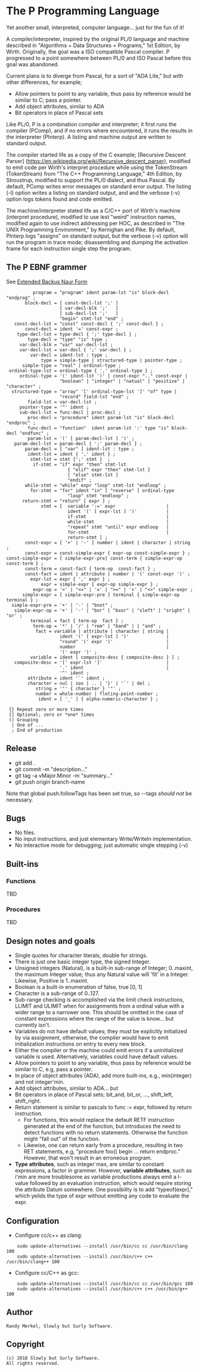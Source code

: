 # The P Programming Language

Yet another small, interpreted, computer language... just for the fun of it!

A compiler/interpreter, inspired by the original PL/0 language and machine
described in "Algorithms + Data Structures = Programs," 1st Edition, by Wirth.
Originally, the goal was a ISO compatible Pascal compiler. P progressed to a
point somewhere between PL/0 and ISO Pascal before this goal was abandoned.

Current plans is to diverge from Pascal, for a sort of "ADA Lite," but with
other differences, for example;
 * Allow pointers to point to any variable, thus pass by reference would be
   similar to C; pass a pointer.
 * Add object attributes, similar to ADA
 * Bit operators in place of Pascal sets

Like PL/0, P is a combination compiler and interpreter; it first runs the
compiler (PComp), and if no errors where encountered, it runs the results in
the interpreter (PInterp). A listing and machine output are written to
standard output.

The compiler started life as a copy of the C example;
[Recursive Descent Parser]
(https://en.wikipedia.org/wiki/Recursive_descent_parser), modified to emit code
per Wirth's interpret procedure while using the TokenStream (TokenStream) from
"The C++ Programming Language," 4th Edition, by Stroustrup, modified to support
the PL/0 dialect, and thus Pascal. By default, PComp writes error messages on
standard error output. The listing (-l) option writes a listing on standard
output, and and the verbose (-v) option logs tokens found and code emitted.

The machine/interpreter stated life as a C/C++ port of Wirth's machine
(interpret procedure), modified to use lest "weird" instruction names,
modified again to use indirect addressing per HOC, as described in "The UNIX
Programming Environment," by Kernighan and Pike. By default, PInterp logs
"assigns" on standard output, but the verbose (-v) option will run the program
in trace mode; disassembling and dumping the activation frame for each
instruction single step the program.

## The P EBNF grammer

See [Extended Backus Naur Form](https://en.wikipedia.org/wiki/Extended_Backus%E2%80%93Naur_form)

              program = "program" ident param-lst "is" block-decl "endprog" ;
           block-decl = [ const-decl-lst ';' ]
                        [ var-decl-blk ';'   ]
                        [ sub-decl-lst ';'   ]
                        "begin" stmt-lst "end" ;
       const-decl-lst = "const" const-decl { ';' const-decl } ;
           const-decl = ident '=' const-expr ;
        type-decl-lst = type-decl { ';' type-decl } ;
            type-decl = "type" "is" type ;
         var-decl-blk = "var" var-decl-lst ;
         var-decl-lst = var-decl { ';' var-decl } ;
             var-decl = ident-lst : type ;
                 type = simple-type | structured-type | pointer-type ;
          simple-type = "real" | ordinal-type ;
     ordinal-type-lst = ordinal-type { ',' ordinal-type } ;
         ordinal-type = '(' ident-lst ')' | const-expr ".." const-expr |
                        "boolean" | "integer" | "natual" | "positive" | "character" ;
      structured-type = "array" '[' ordinal-type-lst ']' "of" type |
                        "record" field-lst "end" ;
            field-lst = var-decl-lst ;
         pointer-type = '^' ident ;
         sub-decl-lst = func-decl | proc-decl ;
            proc-decl = "procedure" ident param-lst "is" block-decl "endproc" ;
            func-decl = "function"  ident param-lst ':' type "is" block-decl "endfunc" ;
            param-lst = '(' [ param-decl-lst ] ')' ;
       param-decl-lst = param-decl { ';' param-decl } ;
           param-decl = [ "var" ] ident-lst : type ;
            ident-lst = ident { ',' ident } ;
             stmt-lst = stmt {';' stmt }  ;
              if-stmt = "if" expr "then" stmt-lst
                           { "elif" expr "then" stmt-lst }
                           [ "else" stmt-lst ]
                           "endif" ;
           while-stmt = "while" expr "loop" stmt-lst "endloop" ;
             for-stmt = "for" ident "in" [ "reverse" ] ordinal-type
                           "loop" stmt "endloop" ;
          return-stmt = "return" [ expr ] ;
                 stmt = [  variable ':=' expr                   |
                           ident '(' [ expr-lst ] ')'           |
                           if-stmt                              |
                           while-stmt                           |
                           "repeat" stmt "until" expr endloop   |
                           for-stmt                             |
                           return-stmt ] ;
           const-expr = [ '+' | '-' ] number | ident | character | string ;
           const-expr = const-simple-expr { expr-op const-simple-expr } ;
    const-simple-expr = [ simple-expr-pre] const-term { simple-expr-op const-term } ;
           const-term = const-fact { term-op  const-fact } ;
           const-fact = ident | attribute | number | '(' const-expr ')' ;
             expr-lst = expr { ',' expr } ;
                 expr = simple-expr { expr-op simple-expr } ;
              expr-op = '<' | "<=" | '=' | ">=" | '>' | "<>" simple-expr ;
          simple-expr = [ simple-expr-pre ] terminal { simple-expr-op terminal } ;
      simple-expr-pre = '+' | '-' | "bnot" ;
       simple-expr-op = '+' | '-' | "bor" | "bxor" | "sleft" | "sright" | "or' ;
             terminal = fact { term-op  fact } ;
              term-op = '*' | '/' | "rem" | "band" | | "and" ;
               fact = variable | attribute | character | string |
                        ident '(' [ expr-lst ] ')'              |
                        "round" '(' expr ')'                    |
                        number                                  |
                        '(' expr ')' ;
             variable = ident [ composite-desc { composite-desc } ] ;
       composite-desc = '[' expr-lst ']'                        |
                        '.' ident                               |
                        '^' ident ;
            attribute = ident '`' ident ;
            character = nul | sox | .. | '}' | '`' | del ;
               string = '"' { character } '"' ;
               number = whole-number | floting-point-number ;
                ident = [ '_' ] { alpha-numeric-character } ;

     {} Repeat zero or more times
     [] Optional; zero or *one* times
     () Grouping
      | One of ...
      ; End of production

## Release
* git add .
* git commit -m "description..."
* git tag -a vMajor.Minor -m "summary..."
* git push origin branch-name

Note that global push.followTags has been set true, so --tags *should not* be
necessary.

## Bugs
* No files.
* No input instructions, and just elementary Write/Writeln implementation.
* No interactive mode for debugging; just automatic single stepping (-v)

## Built-ins
### Functions
TBD
### Procedures
TBD

## Design notes and goals
 * Single quotes for character literals, double for strings.
 * There is just one basic integer type, the signed Integer.
 * Unsigned integers (Natural), is a built-in sub-range of Integer; 0..maxint,
   the maximum Integer value; thus any Natural value will 'fit' in a Integer.
   Likewise, Positive is 1..maxint.
 * Boolean is a built-in enumeration of false, true [0, 1]
 * Character is a sub-range of 0..127.
 * Sub-range checking is accomplished via the limit check instructions, LLIMIT
   and ULIMIT when for assignments from a ordinal value with a wider range to a
   narrower one. This should be omitted in the case of constant expressions
   where the range of the value is know... but currently isn't.
 * Variables do not have default values; they must be explicitly initialized by
   via assignment, otherwise, the compiler would have to emit initialization
   instructions on entry to every new block.
 * Either the compiler or the machine could emit errors if a uninitialized
   variable is used. Alternatively, variables could have default values.
 * Allow pointers to point to any variable, thus pass by reference would be
   similar to C, e.g, pass a pointer.
 * In place of object attributes (ADA), add more built-ins, e.g., min(integer)
   and not integer'min.
 * Add object attributes, similar to ADA... but
 * Bit operators in place of Pascal sets; bit_and, bit_or, ..., shift_left,
   shift_right.
 * Return statement is similar to pascals to func := expr, followed by return
   instruction.
   * For functions, this would replace the default RETF instruction generated at
     the end of the function, but introduces the need to detect functions with
     no return statements. Otherwise the function might "fall out" of the
     function.
   * Likewise, one can return early from a procedure, resulting in two RET
     statements, e.g, "procedure foo() begin ... return endproc." However, that
     won't result in an erroneous program.
 * **Type attributes**, such as integer`max, are similar to constant expressions, 
   a factor in grammer. However, **variable attributes**, such as i'min are more
   troublesome as variable productions always emit a l-value followed by an
   evaluation instruction, which would require storing the attribute Datum
   somewhere. One possibility is to add "typeof(expr)," which yeilds the type of
   expr without emitting any code to evaluate the expr.

## Configuration
* Configure cc/c++ as clang:
```
	sudo update-alternatives --install /usr/bin/cc cc /usr/bin/clang 100
	sudo update-alternatives --install /usr/bin/c++ c++ /usr/bin/clang++ 100
```
* Configure cc/C++ as gcc:
```
	sudo update-alternatives --install /usr/bin/cc cc /usr/bin/gcc 100
	sudo update-alternatives --install /usr/bin/c++ c++ /usr/bin/g++ 100
```

## Author
    Randy Merkel, Slowly but Surly Software.

## Copyright
    (c) 2018 Slowly but Surly Software.
    All rights reserved.
